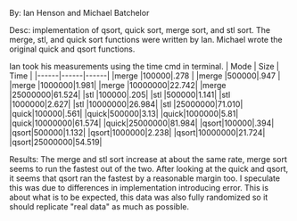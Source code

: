 By: Ian Henson and Michael Batchelor

Desc: implementation of qsort, quick sort, merge sort, and stl sort. The merge, stl, and quick sort functions were written by Ian. Michael wrote the original quick and qsort functions.

Ian took his measurements using the time cmd in terminal.
| Mode | Size | Time |
|------|------|------|
|merge |100000|.278  |
|merge |500000|.947  |
|merge |1000000|1.981|
|merge |10000000|22.742|
|merge |25000000|61.524|
|stl   |100000|.205|
|stl   |500000|1.141|
|stl   |1000000|2.627|
|stl   |10000000|26.984|
|stl   |25000000|71.010|
|quick|100000|.561|
|quick|500000|3.13|
|quick|1000000|5.81|
|quick|10000000|61.574|
|quick|25000000|81.984|
|qsort|100000|.394|
|qsort|500000|1.132|
|qsort|1000000|2.238|
|qsort|10000000|21.724|
|qsort|25000000|54.519|

Results: The merge and stl sort increase at about the same rate, merge sort seems to run the fastest out of the two. After looking at the quick and qsort, it seems that qsort ran the fastest by a reasonable margin too. I speculate this was due to differences in implementation introducing error. This is about what is to be expected, this data was also fully randomized so it should replicate "real data" as much as possible.
